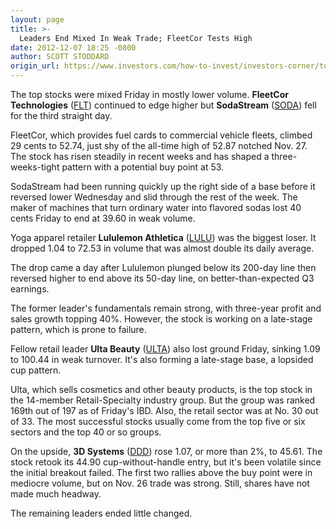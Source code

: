 ```yaml
---
layout: page
title: >-
  Leaders End Mixed In Weak Trade; FleetCor Tests High
date: 2012-12-07 18:25 -0800
author: SCOTT STODDARD
origin_url: https://www.investors.com/how-to-invest/investors-corner/top-stocks-end-mixed-fleetcor-high
---
```





The top stocks were mixed Friday in mostly lower volume. **FleetCor Technologies** ([FLT](https://research.investors.com/quote.aspx?symbol=FLT)) continued to edge higher but **SodaStream** ([SODA](https://research.investors.com/quote.aspx?symbol=SODA)) fell for the third straight day.


FleetCor, which provides fuel cards to commercial vehicle fleets, climbed 29 cents to 52.74, just shy of the all-time high of 52.87 notched Nov. 27. The stock has risen steadily in recent weeks and has shaped a three-weeks-tight pattern with a potential buy point at 53.


SodaStream had been running quickly up the right side of a base before it reversed lower Wednesday and slid through the rest of the week. The maker of machines that turn ordinary water into flavored sodas lost 40 cents Friday to end at 39.60 in weak volume.


Yoga apparel retailer **Lululemon Athletica** ([LULU](https://research.investors.com/quote.aspx?symbol=LULU)) was the biggest loser. It dropped 1.04 to 72.53 in volume that was almost double its daily average.


The drop came a day after Lululemon plunged below its 200-day line then reversed higher to end above its 50-day line, on better-than-expected Q3 earnings.


The former leader's fundamentals remain strong, with three-year profit and sales growth topping 40%. However, the stock is working on a late-stage pattern, which is prone to failure.


Fellow retail leader **Ulta Beauty** ([ULTA](https://research.investors.com/quote.aspx?symbol=ULTA)) also lost ground Friday, sinking 1.09 to 100.44 in weak turnover. It's also forming a late-stage base, a lopsided cup pattern.


Ulta, which sells cosmetics and other beauty products, is the top stock in the 14-member Retail-Specialty industry group. But the group was ranked 169th out of 197 as of Friday's IBD. Also, the retail sector was at No. 30 out of 33. The most successful stocks usually come from the top five or six sectors and the top 40 or so groups.


On the upside, **3D Systems** ([DDD](https://research.investors.com/quote.aspx?symbol=DDD)) rose 1.07, or more than 2%, to 45.61. The stock retook its 44.90 cup-without-handle entry, but it's been volatile since the initial breakout failed. The first two rallies above the buy point were in mediocre volume, but on Nov. 26 trade was strong. Still, shares have not made much headway.


The remaining leaders ended little changed.




